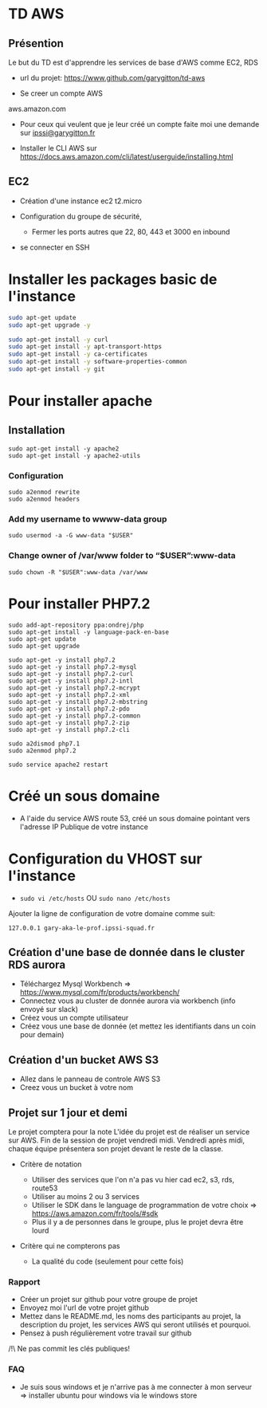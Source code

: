 # TD AWS

## Présention
Le but du TD est d'apprendre les services de base d'AWS comme EC2, RDS

- url du projet: https://www.github.com/garygitton/td-aws

- Se creer un compte AWS 

aws.amazon.com

- Pour ceux qui veulent que je leur créé un compte faite moi une demande sur ipssi@garygitton.fr

- Installer le CLI AWS sur https://docs.aws.amazon.com/cli/latest/userguide/installing.html

## EC2 

- Création d'une instance ec2 t2.micro
- Configuration du groupe de sécurité, 
  - Fermer les ports autres que 22, 80, 443 et 3000 en inbound
  
- se connecter en SSH

# Installer les packages basic de l'instance
```bash 
sudo apt-get update
sudo apt-get upgrade -y

sudo apt-get install -y curl
sudo apt-get install -y apt-transport-https
sudo apt-get install -y ca-certificates
sudo apt-get install -y software-properties-common
sudo apt-get install -y git

```

# Pour installer apache 
## Installation
```
sudo apt-get install -y apache2
sudo apt-get install -y apache2-utils 
```

### Configuration
```
sudo a2enmod rewrite
sudo a2enmod headers
```

### Add my username to wwww-data group
`sudo usermod -a -G www-data "$USER"`

### Change owner of /var/www folder to “$USER”:www-data 
`sudo chown -R "$USER":www-data /var/www`


# Pour installer PHP7.2
```
sudo add-apt-repository ppa:ondrej/php
sudo apt-get install -y language-pack-en-base
sudo apt-get update
sudo apt-get upgrade

sudo apt-get -y install php7.2
sudo apt-get -y install php7.2-mysql 
sudo apt-get -y install php7.2-curl 
sudo apt-get -y install php7.2-intl 
sudo apt-get -y install php7.2-mcrypt 
sudo apt-get -y install php7.2-xml
sudo apt-get -y install php7.2-mbstring
sudo apt-get -y install php7.2-pdo
sudo apt-get -y install php7.2-common
sudo apt-get -y install php7.2-zip
sudo apt-get -y install php7.2-cli

sudo a2dismod php7.1
sudo a2enmod php7.2

sudo service apache2 restart
```


# Créé un sous domaine

- A l'aide du service AWS route 53, créé un sous domaine pointant vers l'adresse IP Publique de votre instance

# Configuration du VHOST sur l'instance

- `sudo vi /etc/hosts`   OU `sudo nano /etc/hosts `

Ajouter la ligne de configuration de votre domaine comme suit:

`127.0.0.1 gary-aka-le-prof.ipssi-squad.fr`


## Création d'une base de donnée dans le cluster RDS aurora

- Téléchargez Mysql Workbench => https://www.mysql.com/fr/products/workbench/
- Connectez vous au cluster de donnée aurora via workbench (info envoyé sur slack)
- Créez vous un compte utilisateur
- Créez vous une base de donnée (et mettez les identifiants dans un coin pour demain)


## Création d'un bucket AWS S3

- Allez dans le panneau de controle AWS S3 
- Creez vous un bucket à votre nom 



## Projet sur 1 jour et demi 

Le projet comptera pour la note
L'idée du projet est de réaliser un service sur AWS.
Fin de la session de projet vendredi midi.
Vendredi après midi, chaque équipe présentera son projet devant le reste de la classe.

- Critère de notation
  - Utiliser des services que l'on n'a pas vu hier cad ec2, s3, rds, route53
  - Utiliser au moins 2 ou 3 services
  - Utiliser le SDK dans le language de programmation de votre choix => https://aws.amazon.com/fr/tools/#sdk
  - Plus il y a de personnes dans le groupe, plus le projet devra être lourd

- Critère qui ne compterons pas 
  - La qualité du code (seulement pour cette fois)
  
  
### Rapport

- Créer un projet sur github pour votre groupe de projet
- Envoyez moi l'url de votre projet github
- Mettez dans le README.md, les noms des participants au projet, la description du projet, les services AWS qui seront utilisés et pourquoi.
- Pensez à push régulièrement votre travail sur github 

/!\ Ne pas commit les clés publiques!



### FAQ

- Je suis sous windows et je n'arrive pas à me connecter à mon serveur
  => installer ubuntu pour windows via le windows store





